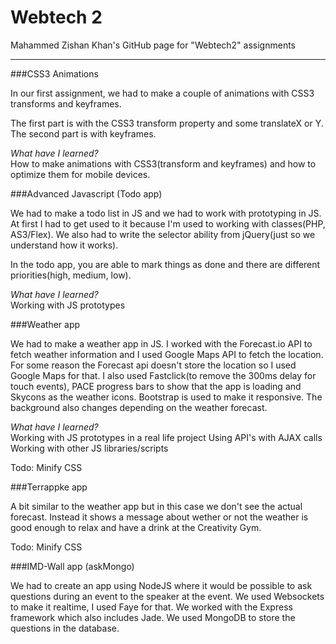 Webtech 2
========

Mahammed Zishan Khan's GitHub page for "Webtech2" assignments

---
###CSS3 Animations

In our first assignment, we had to make a couple of animations with CSS3 transforms and keyframes. 

The first part is with the CSS3 transform property and some translateX or Y.
The second part is with keyframes.

<i>What have I learned?</i> <br />
How to make animations with CSS3(transform and keyframes) and how to optimize them for mobile devices.

###Advanced Javascript (Todo app)

We had to make a todo list in JS and we had to work with prototyping in JS. At first I had to get used to it because I'm used to working with classes(PHP, AS3/Flex). We also had to write the selector ability from jQuery(just so we understand how it works).

In the todo app, you are able to mark things as done and there are different priorities(high, medium, low).

<i>What have I learned?</i> <br />
Working with JS prototypes

###Weather app

We had to make a weather app in JS. I worked with the Forecast.io API to fetch weather information and I used Google Maps API to fetch the location. For some reason the Forecast api doesn't store the location so I used Google Maps for that.
I also used Fastclick(to remove the 300ms delay for touch events), PACE progress bars to show that the app is loading and Skycons as the weather icons. Bootstrap is used to make it responsive. The background also changes depending on the weather forecast.

<i>What have I learned?</i> <br />
Working with JS prototypes in a real life project
Using API's with AJAX calls
Working with other JS libraries/scripts

Todo: Minify CSS

###Terrappke app

A bit similar to the weather app but in this case we don't see the actual forecast. Instead it shows a message about wether or not the weather is good enough to relax and have a drink at the Creativity Gym.

Todo: Minify CSS

###IMD-Wall app (askMongo)

We had to create an app using NodeJS where it would be possible to ask questions during an event to the speaker at the event. We used Websockets to make it realtime, I used Faye for that. We worked with the Express framework which also includes Jade. We used MongoDB to store the questions in the database.
